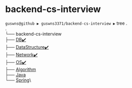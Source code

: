 # backend-cs-interview

`guswns@github ▶ guswns3371/backend-cs-interview ▶` tree .\
.\
└── backend-cs-interview\
&#x20;      ├── [DB✔️](DB/)\
&#x20;      ├── [DataStructure✔️](DataStructure/)\
&#x20;      ├── [Network✔️](Network/)\
&#x20;      ├── [OS✔️](OS/)\
&#x20;      ├── [Algorithm](Algorithm/)\
&#x20;      ├── [Java](Java/)\
&#x20;      └── [Spring](Spring/)\
